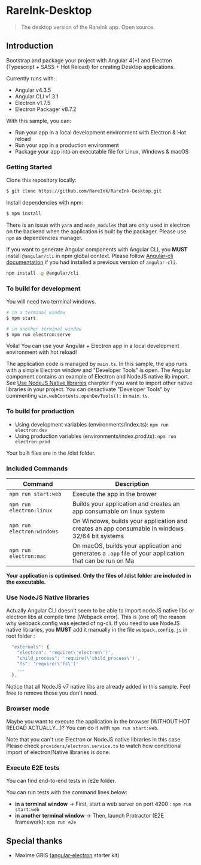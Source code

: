 # RareInk-Desktop

> The desktop version of the RareInk app. Open source.

## Introduction

Bootstrap and package your project with Angular 4(+) and Electron (Typescript + SASS + Hot Reload) for creating Desktop applications.

Currently runs with:

- Angular v4.3.5
- Angular CLI v1.3.1
- Electron v1.7.5
- Electron Packager v8.7.2

With this sample, you can:

- Run your app in a local development environment with Electron & Hot reload
- Run your app in a production environment
- Package your app into an executable file for Linux, Windows & macOS

### Getting Started

Clone this repository locally:

``` bash
$ git clone https://github.com/RareInk/RareInk-Desktop.git
```

Install dependencies with npm:

``` bash
$ npm install
```

There is an issue with `yarn` and `node_modules` that are only used in electron on the backend when the application is built by the packager. Please use `npm` as dependencies manager.

If you want to generate Angular components with Angular CLI, you **MUST** install `@angular/cli` in npm global context.
Please follow [Angular-cli documentation](https://github.com/angular/angular-cli) if you had installed a previous version of `angular-cli`.

``` bash
npm install -g @angular/cli
```

### To build for development

You will need two terminal windows.

```bash
# in a terminal window
$ npm start

# in another terminal window
$ npm run electron:serve
```

Voila! You can use your Angular + Electron app in a local development environment with hot reload!

The application code is managed by `main.ts`. In this sample, the app runs with a simple Electron window and "Developer Tools" is open.
The Angular component contains an example of Electron and NodeJS native lib import. See [Use NodeJS Native libraries](#use-nodejs-native-libraries) charpter if you want to import other native libraries in your project.
You can desactivate "Developer Tools" by commenting `win.webContents.openDevTools();` in `main.ts`.

### To build for production

* Using development variables (environments/index.ts): `npm run electron:dev`
* Using production variables (environments/index.prod.ts): `npm run electron:prod`

Your built files are in the /dist folder.

### Included Commands

|Command|Description|
|--|--|
|`npm run start:web`| Execute the app in the brower |
|`npm run electron:linux`| Builds your application and creates an app consumable on linux system |
|`npm run electron:windows`| On Windows, builds your application and creates an app consumable in windows 32/64 bit systems |
|`npm run electron:mac`|  On macOS, builds your application and generates a `.app` file of your application that can be run on Ma |

**Your application is optimised. Only the files of /dist folder are included in the executable.**

### Use NodeJS Native libraries

Actually Angular CLI doesn't seem to be able to import nodeJS native libs or electron libs at compile time (Webpack error). This is (one of) the reason why webpack.config was ejected of ng-cli.
If you need to use NodeJS native libraries, you **MUST** add it manually in the file `webpack.config.js` in root folder :

```javascript
  "externals": {
    "electron": 'require(\'electron\')',
    "child_process": 'require(\'child_process\')',
    "fs": 'require(\'fs\')'
    ...
  },
```

Notice that all NodeJS v7 native libs are already added in this sample. Feel free to remove those you don't need.

### Browser mode

Maybe you want to execute the application in the browser (WITHOUT HOT RELOAD ACTUALLY...)? You can do it with `npm run start:web`.

Note that you can't use Electron or NodeJS native libraries in this case. Please check `providers/electron.service.ts` to watch how conditional import of electron/Native libraries is done.

### Execute E2E tests

You can find end-to-end tests in /e2e folder.

You can run tests with the command lines below:

- **in a terminal window** -> First, start a web server on port 4200 : `npm run start:web`
- **in another terminal window** -> Then, launch Protractor (E2E framework): `npm run e2e`

## Special thanks

* Maxime GRIS ([angular-electron](https://github.com/maximegris/angular-electron) starter kit)
